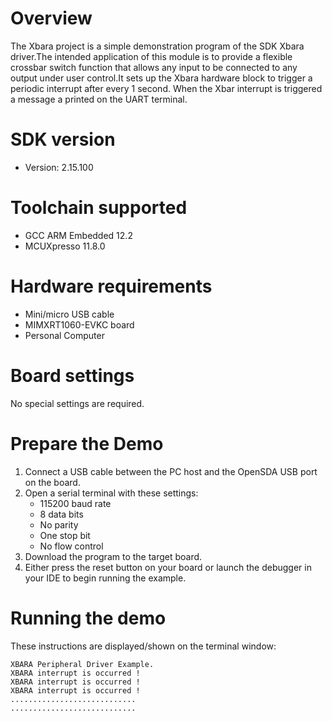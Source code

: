 Overview
========
The Xbara project is a simple demonstration program of the SDK Xbara driver.The intended application
of this module is to provide a flexible crossbar switch function that allows any input to be
connected to any output under user control.It sets up the Xbara hardware block to trigger a periodic
interrupt after every 1 second. When the Xbar interrupt is triggered a message a printed on the UART
terminal.

SDK version
===========
- Version: 2.15.100

Toolchain supported
===================
- GCC ARM Embedded  12.2
- MCUXpresso  11.8.0

Hardware requirements
=====================
- Mini/micro USB cable
- MIMXRT1060-EVKC board
- Personal Computer

Board settings
==============
No special settings are required.

Prepare the Demo
================
1. Connect a USB cable between the PC host and the OpenSDA USB port on the board.
2. Open a serial terminal with these settings:
    - 115200 baud rate
    - 8 data bits
    - No parity
    - One stop bit
    - No flow control
3. Download the program to the target board.
4. Either press the reset button on your board or launch the debugger in your IDE to begin running the example.

Running the demo
================
These instructions are displayed/shown on the terminal window:

~~~~~~~~~~~~~~~~~~~~~~~~~~~~~~~
XBARA Peripheral Driver Example.
XBARA interrupt is occurred !
XBARA interrupt is occurred !
XBARA interrupt is occurred !
............................
............................
~~~~~~~~~~~~~~~~~~~~~~~~~~~~~~~
